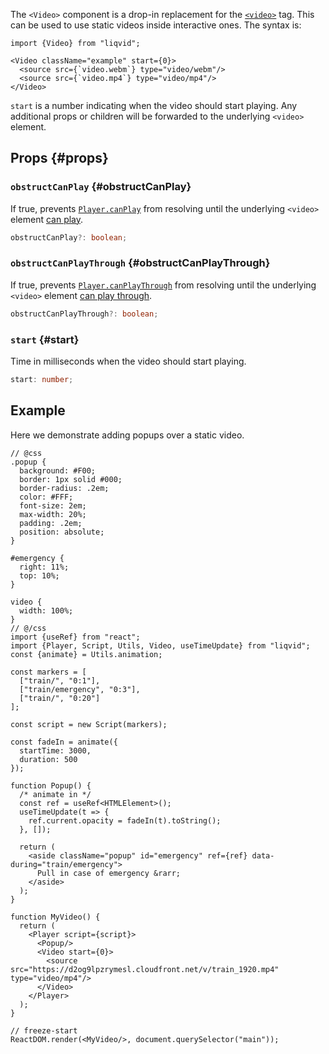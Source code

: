 The `<Video>` component is a drop-in replacement for the [`<video>`](https://developer.mozilla.org/en-US/docs/Web/HTML/Element/video) tag. This can be used to use static videos inside interactive ones. The syntax is:

```tsx
import {Video} from "liqvid";

<Video className="example" start={0}>
  <source src={`video.webm`} type="video/webm"/>
  <source src={`video.mp4`} type="video/mp4"/>
</Video>
```

`start` is a number indicating when the video should start playing. Any additional props or children will be forwarded to the underlying `<video>` element.

## Props {#props}

### `obstructCanPlay` {#obstructCanPlay}

If true, prevents [`Player.canPlay`](./Player.md#canPlay) from resolving until the underlying `<video>` element [can play](https://developer.mozilla.org/en-US/docs/Web/API/HTMLMediaElement/canplay_event).

```ts
obstructCanPlay?: boolean;
```

### `obstructCanPlayThrough` {#obstructCanPlayThrough}

If true, prevents [`Player.canPlayThrough`](./Player.md#canPlayThrough) from resolving until the underlying `<video>` element [can play through](https://developer.mozilla.org/en-US/docs/Web/API/HTMLMediaElement/canplaythrough_event).

```ts
obstructCanPlayThrough?: boolean;
```

### `start` {#start}

Time in milliseconds when the video should start playing.

```ts
start: number;
```

## Example

Here we demonstrate adding popups over a static video.

```tsx liqvid
// @css
.popup {
  background: #F00;
  border: 1px solid #000;
  border-radius: .2em;
  color: #FFF;
  font-size: 2em;
  max-width: 20%;
  padding: .2em;
  position: absolute;
}

#emergency {
  right: 11%;
  top: 10%;
}

video {
  width: 100%;
}
// @/css
import {useRef} from "react";
import {Player, Script, Utils, Video, useTimeUpdate} from "liqvid";
const {animate} = Utils.animation;

const markers = [
  ["train/", "0:1"],
  ["train/emergency", "0:3"],
  ["train/", "0:20"]
];

const script = new Script(markers);

const fadeIn = animate({
  startTime: 3000,
  duration: 500
});

function Popup() {
  /* animate in */
  const ref = useRef<HTMLElement>();
  useTimeUpdate(t => {
    ref.current.opacity = fadeIn(t).toString();
  }, []);

  return (
    <aside className="popup" id="emergency" ref={ref} data-during="train/emergency">
      Pull in case of emergency &rarr;
    </aside>
  );
}

function MyVideo() {
  return (
    <Player script={script}>
      <Popup/>
      <Video start={0}>
        <source src="https://d2og9lpzrymesl.cloudfront.net/v/train_1920.mp4" type="video/mp4"/>
      </Video>
    </Player>
  );
}

// freeze-start
ReactDOM.render(<MyVideo/>, document.querySelector("main"));
```

<!-- ## Web Autoplay Policy {#web-autoplay-policy}

Although it is possible to combine traditional videos with interactive ones using this component, the <a href="https://developer.mozilla.org/en-US/docs/Web/Media/Autoplay_guide#The_play()_method">Web Autoplay Policy</a> makes it complicated. The recommended solution is to extract the audio from your video and merge it with your main audio file, then use the audio-less video file. -->